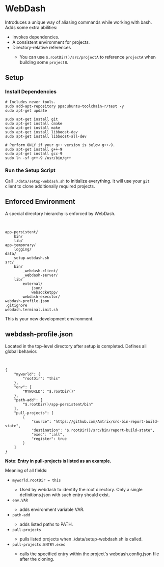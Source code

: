 <h1>WebDash</h1>
Introduces a unique way of aliasing commands while working with bash. Adds some extra abilities:

<ul>
    <li>Invokes dependencies.</li>
    <li> A consistent environment for projects.</li>
    <li>Directory-relative references</li>
    <ul>
        <li>You can use <code>$.rootDir()/src/projectA</code> to reference <code>projectA</code> when building some <code>projectB</code>.
    </ul>
</ul>

<h2>Setup</h2>
<h3>Install Dependencies</h3>

<pre><code># Includes newer tools.
sudo add-apt-repository ppa:ubuntu-toolchain-r/test -y
sudo apt-get update

sudo apt-get install git
sudo apt-get install cmake
sudo apt-get install make
sudo apt-get install libboost-dev
sudo apt-get install libboost-all-dev

# Perform ONLY if your g++ version is below g++-9.
sudo apt-get install g++-9
sudo apt-get install gcc-9
sudo ln -sf g++-9 /usr/bin/g++
</pre></code>

<h3>Run the Setup Script</h3>
Call <code>./data/setup-webdash.sh</code> to initialize everything. It will use your <code>git</code> client to clone additionally required projects.

<br/>

<h2>Enforced Environment</h2>
A special directory hierarchy is enforced by WebDash.

&nbsp;<br>

<pre><code>app-persistent/
    bin/
    lib/
app-temporary/
    logging/
data/
    setup-webdash.sh
src/
    bin/
        _webdash-client/
        _webdash-server/
    lib/
        external/
            json/
            websocketpp/
        webdash-executor/
webdash-profile.json
.gitignore
webdash.terminal.init.sh
</pre></code>

This is your new development environment.

<h2>webdash-profile.json</h2>
Located in the top-level directory after setup is completed. Defines all global behavior.

&nbsp;<br>

<pre><code>{
    "myworld": {
        "rootDir": "this"
    },
    "env": {
        "MYWORLD": "$.rootDir()"
    },
    "path-add": [
        "$.rootDir()/app-persistent/bin"
    ],
    "pull-projects": [
        {
            "source": "https://github.com/Amtrix/src-bin-report-build-state",
            "destination": "$.rootDir()/src/bin/report-build-state",
            "exec": ":all",
            "register": true
        }
    ]
}
</pre></code>

<b>Note: Entry in pull-projects is listed as an example.</b>

Meaning of all fields:
<ul>
    <li><code>myworld.rootDir = this</code></li>
    <ul><li>Used by webdash to identify the root directory. Only a single definitions.json with such entry should exist.</li></ul>
    <li><code>env.VAR</code></li>
    <ul><li>adds environment variable VAR.</li></ul>
    <li><code>path-add</code></li>
    <ul><li>adds listed paths to PATH.</li></ul>
    <li><code>pull-projects</code></li>
    <ul><li>pulls listed projects when ./data/setup-webdash.sh is called.</li></ul>
    <li><code>pull-projects.ENTRY.exec</code></li>
    <ul><li>calls the specified entry within the project's webdash.config.json file after the cloning.</li></ul>
</ul>
